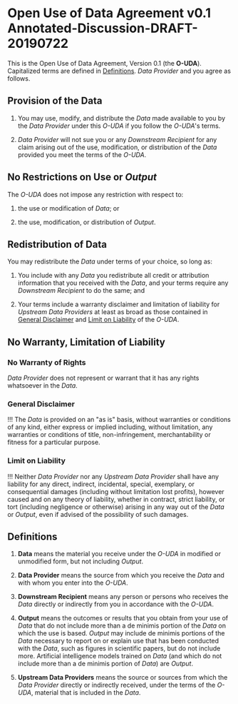 # Open Use of Data Agreement v0.1 Annotated-Discussion-DRAFT-20190722

This is the Open Use of Data Agreement, Version 0.1 (the **O-UDA**).   Capitalized terms are defined in [Definitions](#definitions).   _Data Provider_ and you agree as follows.

## Provision of the Data

1.  You may use, modify, and distribute the _Data_ made available to you by the _Data Provider_ under this _O-UDA_ if you follow the _O-UDA_'s terms.

2.  _Data Provider_ will not sue you or any _Downstream Recipient_ for any claim arising out of the use, modification, or distribution of the _Data_ provided you meet the terms of the _O-UDA_.

## No Restrictions on Use or _Output_

The _O-UDA_ does not impose any restriction with respect to:

1.  the use or modification of _Data_; or

2.  the use, modification, or distribution of _Output_.

## Redistribution of Data

You may redistribute the _Data_ under terms of your choice, so long as:

1.  You include with any _Data_ you redistribute all credit or attribution information that you received with the _Data_, and your terms require any _Downstream Recipient_ to do the same; and

2.  Your terms include a warranty disclaimer and limitation of liability for _Upstream Data Providers_ at least as broad as those contained in [General Disclaimer](#general-disclaimer) and [Limit on Liability](#limit-on-liabililty) of the _O-UDA_.

## No Warranty, Limitation of Liability

### No Warranty of Rights

_Data Provider_ does not represent or warrant that it has any rights whatsoever in the _Data_.

### General Disclaimer

!!! The _Data_ is provided on an "as is" basis, without warranties or conditions of any kind, either express or implied including, without limitation, any warranties or conditions of title, non-infringement, merchantability or fitness for a particular purpose.

### Limit on Liability

!!! Neither _Data Provider_ nor any _Upstream Data Provider_ shall have any liability for any direct, indirect, incidental, special, exemplary, or consequential damages (including without limitation lost profits), however caused and on any theory of liability, whether in contract, strict liability, or tort (including negligence or otherwise) arising in any way out of the _Data_ or _Output_, even if advised of the possibility of such damages.

## Definitions

1.  **Data** means the material you receive under the _O-UDA_ in modified or unmodified form, but not including _Output_.

2.  **Data Provider** means the source from which you receive the _Data_ and with whom you enter into the _O-UDA_.

3.  **Downstream Recipient** means any person or persons who receives the _Data_ directly or indirectly from you in accordance with the _O-UDA_.

4.  **Output** means the outcomes or results that you obtain from your use of _Data_ that do not include more than a de minimis portion of the _Data_ on which the use is based.  _Output_ may include de minimis portions of the _Data_ necessary to report on or explain use that has been conducted with the _Data_, such as figures in scientific papers, but do not include more.  Artificial intelligence models trained on _Data_ (and which do not include more than a de minimis portion of _Data_) are _Output_.

5.  **Upstream Data Providers** means the source or sources from which the _Data Provider_ directly or indirectly received, under the terms of the _O-UDA_, material that is included in the _Data_.
